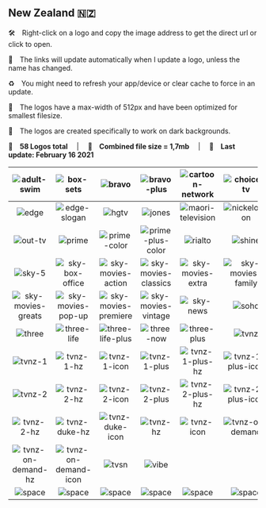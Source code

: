 ## New Zealand 🇳🇿
🛠 Right-click on a logo and copy the image address to get the direct url or click to open.

🔗 The links will update automatically when I update a logo, unless the name has changed.

♻️ You might need to refresh your app/device or clear cache to force in an update.

📐 The logos have a max-width of 512px and have been optimized for smallest filesize.

🖤 The logos are created specifically to work on dark backgrounds.

🎨 __58 Logos total__  |  💾 __Combined file size = 1,7mb__  |  📅 __Last update: February 16 2021__

| ![adult-swim] | ![box-sets] | ![bravo] | ![bravo-plus] | ![cartoon-network] | ![choice-tv] |
|:-:|:-:|:-:|:-:|:-:|:-:|
| ![edge] | ![edge-slogan] | ![hgtv] | ![jones] | ![maori-television] | ![nickelodeon] |
| ![out-tv] | ![prime] | ![prime-color] | ![prime-plus-color] | ![rialto] | ![shine] |
| ![sky-5] | ![sky-box-office] | ![sky-movies-action] | ![sky-movies-classics] | ![sky-movies-extra] | ![sky-movies-family] |
| ![sky-movies-greats] | ![sky-movies-pop-up] | ![sky-movies-premiere] | ![sky-movies-vintage] | ![sky-news] | ![soho] |
| ![three] | ![three-life] | ![three-life-plus] | ![three-now] | ![three-plus] | ![tvnz] |
| ![tvnz-1] | ![tvnz-1-hz] | ![tvnz-1-icon] | ![tvnz-1-plus] | ![tvnz-1-plus-hz] | ![tvnz-1-plus-icon] |
| ![tvnz-2] | ![tvnz-2-hz] | ![tvnz-2-icon] | ![tvnz-2-plus] | ![tvnz-2-plus-hz] | ![tvnz-2-plus-icon] |
| ![tvnz-2-hz] | ![tvnz-duke-hz] | ![tvnz-duke-icon] | ![tvnz-hz] | ![tvnz-icon] | ![tvnz-on-demand] |
| ![tvnz-on-demand-hz] | ![tvnz-on-demand-icon] | ![tvsn] | ![vibe] |  |  |
| ![space] | ![space] | ![space] | ![space] | ![space] | ![space] |

[adult-swim]:https://raw.githubusercontent.com/Tapiosinn/tv-logos/master/countries/new-zealand/adult-swim-nz.png
[box-sets]:https://raw.githubusercontent.com/Tapiosinn/tv-logos/master/countries/new-zealand/box-sets-nz.png
[bravo]:https://raw.githubusercontent.com/Tapiosinn/tv-logos/master/countries/new-zealand/bravo-nz.png
[bravo-plus]:https://raw.githubusercontent.com/Tapiosinn/tv-logos/master/countries/new-zealand/bravo-plus-nz.png
[cartoon-network]:https://raw.githubusercontent.com/Tapiosinn/tv-logos/master/countries/new-zealand/cartoon-network-nz.png
[choice-tv]:https://raw.githubusercontent.com/Tapiosinn/tv-logos/master/countries/new-zealand/choice-tv-nz.png
[edge]:https://raw.githubusercontent.com/Tapiosinn/tv-logos/master/countries/new-zealand/edge-nz.png
[edge-slogan]:https://raw.githubusercontent.com/Tapiosinn/tv-logos/master/countries/new-zealand/edge-slogan-nz.png
[hgtv]:https://raw.githubusercontent.com/Tapiosinn/tv-logos/master/countries/new-zealand/hgtv-nz.png
[jones]:https://raw.githubusercontent.com/Tapiosinn/tv-logos/master/countries/new-zealand/jones-nz.png
[maori-television]:https://raw.githubusercontent.com/Tapiosinn/tv-logos/master/countries/new-zealand/maori-television-nz.png
[nickelodeon]:https://raw.githubusercontent.com/Tapiosinn/tv-logos/master/countries/new-zealand/nickelodeon-nz.png
[out-tv]:https://raw.githubusercontent.com/Tapiosinn/tv-logos/master/countries/new-zealand/out-tv-nz.png
[prime]:https://raw.githubusercontent.com/Tapiosinn/tv-logos/master/countries/new-zealand/prime-nz.png
[prime-color]:https://raw.githubusercontent.com/Tapiosinn/tv-logos/master/countries/new-zealand/prime-color-nz.png
[prime-plus-color]:https://raw.githubusercontent.com/Tapiosinn/tv-logos/master/countries/new-zealand/prime-plus-color-nz.png
[rialto]:https://raw.githubusercontent.com/Tapiosinn/tv-logos/master/countries/new-zealand/rialto-nz.png
[shine]:https://raw.githubusercontent.com/Tapiosinn/tv-logos/master/countries/new-zealand/shine-nz.png
[sky-5]:https://raw.githubusercontent.com/Tapiosinn/tv-logos/master/countries/new-zealand/sky-5-nz.png
[sky-box-office]:https://raw.githubusercontent.com/Tapiosinn/tv-logos/master/countries/new-zealand/sky-box-office-nz.png
[sky-movies-action]:https://raw.githubusercontent.com/Tapiosinn/tv-logos/master/countries/new-zealand/sky-movies-action-nz.png
[sky-movies-classics]:https://raw.githubusercontent.com/Tapiosinn/tv-logos/master/countries/new-zealand/sky-movies-classics-nz.png
[sky-movies-extra]:https://raw.githubusercontent.com/Tapiosinn/tv-logos/master/countries/new-zealand/sky-movies-extra-nz.png
[sky-movies-family]:https://raw.githubusercontent.com/Tapiosinn/tv-logos/master/countries/new-zealand/sky-movies-family-nz.png
[sky-movies-greats]:https://raw.githubusercontent.com/Tapiosinn/tv-logos/master/countries/new-zealand/sky-movies-greats-nz.png
[sky-movies-pop-up]:https://raw.githubusercontent.com/Tapiosinn/tv-logos/master/countries/new-zealand/sky-movies-pop-up-nz.png
[sky-movies-premiere]:https://raw.githubusercontent.com/Tapiosinn/tv-logos/master/countries/new-zealand/sky-movies-premiere-nz.png
[sky-movies-vintage]:https://raw.githubusercontent.com/Tapiosinn/tv-logos/master/countries/new-zealand/sky-movies-vintage-nz.png
[sky-news]:https://raw.githubusercontent.com/Tapiosinn/tv-logos/master/countries/new-zealand/sky-news-nz.png
[soho]:https://raw.githubusercontent.com/Tapiosinn/tv-logos/master/countries/new-zealand/soho-nz.png
[three]:https://raw.githubusercontent.com/Tapiosinn/tv-logos/master/countries/new-zealand/three-nz.png
[three-life]:https://raw.githubusercontent.com/Tapiosinn/tv-logos/master/countries/new-zealand/three-life-nz.png
[three-life-plus]:https://raw.githubusercontent.com/Tapiosinn/tv-logos/master/countries/new-zealand/three-life-plus-nz.png
[three-now]:https://raw.githubusercontent.com/Tapiosinn/tv-logos/master/countries/new-zealand/three-now-nz.png
[three-plus]:https://raw.githubusercontent.com/Tapiosinn/tv-logos/master/countries/new-zealand/three-plus-nz.png
[tvnz]:https://raw.githubusercontent.com/Tapiosinn/tv-logos/master/countries/new-zealand/tvnz-nz.png
[tvnz-1]:https://raw.githubusercontent.com/Tapiosinn/tv-logos/master/countries/new-zealand/tvnz-1-nz.png
[tvnz-1-hz]:https://raw.githubusercontent.com/Tapiosinn/tv-logos/master/countries/new-zealand/tvnz-1-hz-nz.png
[tvnz-1-icon]:https://raw.githubusercontent.com/Tapiosinn/tv-logos/master/countries/new-zealand/tvnz-1-icon-nz.png
[tvnz-1-plus]:https://raw.githubusercontent.com/Tapiosinn/tv-logos/master/countries/new-zealand/tvnz-1-plus-nz.png
[tvnz-1-plus-hz]:https://raw.githubusercontent.com/Tapiosinn/tv-logos/master/countries/new-zealand/tvnz-1-plus-hz-nz.png
[tvnz-1-plus-icon]:https://raw.githubusercontent.com/Tapiosinn/tv-logos/master/countries/new-zealand/tvnz-1-plus-icon-nz.png
[tvnz-2]:https://raw.githubusercontent.com/Tapiosinn/tv-logos/master/countries/new-zealand/tvnz-2-nz.png
[tvnz-2-hz]:https://raw.githubusercontent.com/Tapiosinn/tv-logos/master/countries/new-zealand/tvnz-2-hz-nz.png
[tvnz-2-icon]:https://raw.githubusercontent.com/Tapiosinn/tv-logos/master/countries/new-zealand/tvnz-2-icon-nz.png
[tvnz-2-plus]:https://raw.githubusercontent.com/Tapiosinn/tv-logos/master/countries/new-zealand/tvnz-2-plus-nz.png
[tvnz-2-plus-hz]:https://raw.githubusercontent.com/Tapiosinn/tv-logos/master/countries/new-zealand/tvnz-2-plus-hz-nz.png
[tvnz-2-plus-icon]:https://raw.githubusercontent.com/Tapiosinn/tv-logos/master/countries/new-zealand/tvnz-2-plus-icon-nz.png
[tvnz-duke]:https://raw.githubusercontent.com/Tapiosinn/tv-logos/master/countries/new-zealand/tvnz-duke-nz.png
[tvnz-duke-hz]:https://raw.githubusercontent.com/Tapiosinn/tv-logos/master/countries/new-zealand/tvnz-duke-hz-nz.png
[tvnz-duke-icon]:https://raw.githubusercontent.com/Tapiosinn/tv-logos/master/countries/new-zealand/tvnz-duke-icon-nz.png
[tvnz-hz]:https://raw.githubusercontent.com/Tapiosinn/tv-logos/master/countries/new-zealand/tvnz-hz-nz.png
[tvnz-icon]:https://raw.githubusercontent.com/Tapiosinn/tv-logos/master/countries/new-zealand/tvnz-icon-nz.png
[tvnz-on-demand]:https://raw.githubusercontent.com/Tapiosinn/tv-logos/master/countries/new-zealand/tvnz-on-demand-nz.png
[tvnz-on-demand-hz]:https://raw.githubusercontent.com/Tapiosinn/tv-logos/master/countries/new-zealand/tvnz-on-demand-hz-nz.png
[tvnz-on-demand-icon]:https://raw.githubusercontent.com/Tapiosinn/tv-logos/master/countries/new-zealand/tvnz-on-demand-icon-nz.png
[tvsn]:https://raw.githubusercontent.com/Tapiosinn/tv-logos/master/countries/new-zealand/tvsn-nz.png
[vibe]:https://raw.githubusercontent.com/Tapiosinn/tv-logos/master/countries/new-zealand/vibe-nz.png

[space]:https://github.com/Tapiosinn/tv-logos/blob/master/misc/%CE%A9/space-1500.png
